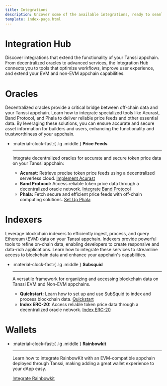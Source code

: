 ```yaml
---
title: Integrations
description: Uncover some of the available integrations, ready to seamlessly integrate with and extend the functionality of your apps on Tanssi EVM or Substrate appchains.
template: index-page.html
---
```


# Integration Hub

Discover integrations that extend the functionality of your Tanssi appchain. From decentralized oracles to advanced services, the Integration Hub connects you to tools that optimize workflows, improve user experience, and extend your EVM and non-EVM appchain capabilities.

# Oracles

Decentralized oracles provide a critical bridge between off-chain data and your Tanssi appchain. Learn how to integrate specialized tools like Acurast, Band Protocol, and Phala to deliver reliable price feeds and other essential data. By leveraging these solutions, you can ensure accurate and secure asset information for builders and users, enhancing the functionality and trustworthiness of your appchain.

<div class="grid cards" markdown>

-   :material-clock-fast:{ .lg .middle } __Price Feeds__

    ---
    
    Integrate decentralized oracles for accurate and secure token price data on your Tanssi appchain:

    - **Acurast:** Retrieve precise token price feeds using a decentralized serverless cloud.
    [Implement Acurast](oracles/acurast.md)
    - **Band Protocol:** Access reliable token price data through a decentralized oracle network.
    [Integrate Band Protocol](oracles/band.md)
    - **Phala:** Fetch secure and efficient price feeds with off-chain computing solutions.
    [Set Up Phala](oracles/phala.md)
    
</div>

# Indexers

Leverage blockchain indexers to efficiently ingest, process, and query Ethereum (EVM) data on your Tanssi appchain. Indexers provide powerful tools to refine on-chain data, enabling developers to create responsive and data-rich applications. Learn how to integrate these services to streamline access to blockchain data and enhance your appchain's capabilities.

<div class="grid cards" markdown>

-   :material-clock-fast:{ .lg .middle } __Subsquid__

    ---
    
    A versatile framework for organizing and accessing blockchain data on Tanssi EVM and Non-EVM appchains.

    - **Quickstart:** Learn how to set up and use SubSquid to index and process blockchain data.
    [Quickstart](indexers/subsquid/quick-start.md)
    - **Index ERC-20:** Access reliable token price data through a decentralized oracle network.
    [Index ERC-20](indexers/subsquid/erc20-transfers.md)
    
</div>

# Wallets

<div class="grid cards" markdown>

-   :material-clock-fast:{ .lg .middle } __Rainbowkit__

    ---
    
    Learn how to integrate RainbowKit with an EVM-compatible appchain deployed through Tanssi, making adding a great wallet experience to your dApp easy.

    
    [Integrate Rainbowkit](wallet-integrations/rainbowkit.md)
   
    
</div>
